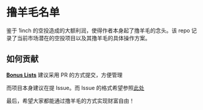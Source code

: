 # 撸羊毛名单

鉴于 1inch 的空投造成的大额利润，使得作者本身起了撸羊毛的念头。该 repo 记录了当前市场潜在的空投项目以及其撸羊毛的具体操作方案。

## 如何贡献
[**Bonus Lists**]() 建议采用 PR 的方式提交，方便管理

而项目本身建议在提 Issue。而 Issue 的格式希望参照[此处]()

最后，希望大家都能通过撸羊毛的方式实现财富自由！
